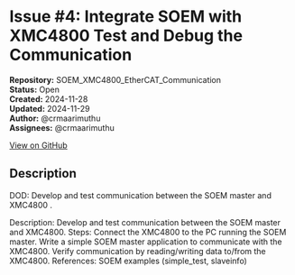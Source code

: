 # Issue #4: Integrate  SOEM with XMC4800  Test and Debug the Communication

**Repository:** SOEM_XMC4800_EtherCAT_Communication  
**Status:** Open  
**Created:** 2024-11-28  
**Updated:** 2024-11-29  
**Author:** @crmaarimuthu  
**Assignees:** @crmaarimuthu  

[View on GitHub](https://github.com/Simtestlab/SOEM_XMC4800_EtherCAT_Communication/issues/4)

## Description

DOD: Develop and test communication between the SOEM master and XMC4800 .



Description: Develop and test communication between the SOEM master and XMC4800.
Steps:
Connect the XMC4800 to the PC running the SOEM master.
Write a simple SOEM master application to communicate with the XMC4800.
Verify communication by reading/writing  data to/from the XMC4800.
References:
SOEM examples (simple_test, slaveinfo) 